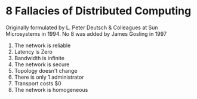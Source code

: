 # 8 Fallacies of Distributed Computing



Originally formulated by L. Peter Deutsch & Colleagues at Sun Microsystems in 1994. No 8 was added by James Gosling in 1997

1. The network is reliable
2. Latency is Zero
3. Bandwidth is infinite
4. The network is secure
5. Topology doesn't change
6. There is only 1 administrator
7. Transport costs $0
8. The network is homogeneous
